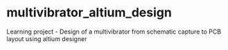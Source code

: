 # multivibrator_altium_design
Learning project - Design of a multivibrator from schematic capture to PCB layout using altium designer
